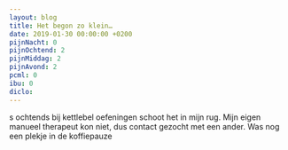 ```yaml
---
layout: blog
title: Het begon zo klein…
date: 2019-01-30 00:00:00 +0200
pijnNacht: 0
pijnOchtend: 2
pijnMiddag: 2
pijnAvond: 2
pcml: 0
ibu: 0
diclo: 
---
```


s ochtends bij kettlebel oefeningen schoot het in mijn rug. Mijn eigen manueel therapeut kon niet, dus contact gezocht met een ander. Was nog een plekje in de koffiepauze

